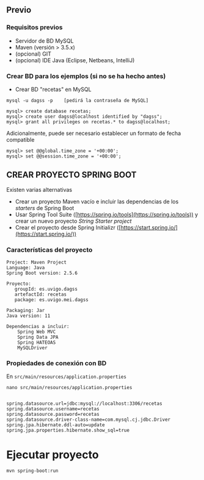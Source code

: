 ## Previo
### Requisitos previos

* Servidor de BD MySQL
* Maven (versión > 3.5.x)
* (opcional) GIT
* (opcional) IDE Java (Eclipse, Netbeans, IntelliJ)

### Crear BD para los ejemplos  (si no se ha hecho antes)

* Crear BD "recetas" en MySQL 

```
mysql -u dagss -p    [pedirá la contraseña de MySQL]

mysql> create database recetas;
mysql> create user dagss@localhost identified by "dagss";
mysql> grant all privileges on recetas.* to dagss@localhost;

```

Adicionalmente, puede ser necesario establecer un formato de fecha compatible
```
mysql> set @@global.time_zone = '+00:00';
mysql> set @@session.time_zone = '+00:00';
```

## CREAR PROYECTO SPRING BOOT
Existen varias alternativas
* Crear un proyecto Maven vacío e incluir las dependencias de los _starters_ de Spring Boot
* Usar Spring Tool Suite ([https://spring.io/tools](https://spring.io/tools)) y crear un nuevo proyecto _String Starter project_
* Crear el proyecto desde Spring Initializr ([https://start.spring.io/](https://start.spring.io/))

### Características del proyecto
```
Project: Maven Project
Language: Java
Spring Boot version: 2.5.6

Proyecto: 
   groupId: es.uvigo.dagss
   artefactId: recetas
   package: es.uvigo.mei.dagss

Packaging: Jar
Java version: 11

Dependencias a incluir:
    Spring Web MVC
    Spring Data JPA
    Spring HATEOAS
    MySQLDriver
```

### Propiedades de conexión con BD

En `src/main/resources/application.properties`

```
nano src/main/resources/application.properties


spring.datasource.url=jdbc:mysql://localhost:3306/recetas
spring.datasource.username=recetas
spring.datasource.password=recetas
spring.datasource.driver-class-name=com.mysql.cj.jdbc.Driver
spring.jpa.hibernate.ddl-auto=update
spring.jpa.properties.hibernate.show_sql=true

```

# Ejecutar proyecto

```
mvn spring-boot:run

```
